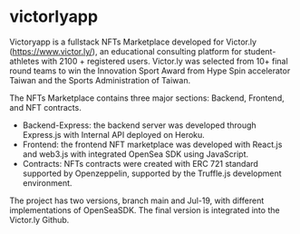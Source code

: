 # victorlyapp
Victoryapp is a fullstack NFTs Marketplace developed for Victor.ly (https://www.victor.ly/), an educational consulting platform for student-athletes with 2100 + registered users. 
Victor.ly was selected from 10+ final round teams to win the Innovation Sport Award from Hype Spin accelerator Taiwan and the Sports Administration of Taiwan. 

The NFTs Marketplace contains three major sections: Backend, Frontend, and NFT contracts. 
- Backend-Express: the backend server was developed through Express.js with Internal API deployed on Heroku. 
- Frontend: the frontend NFT marketplace was developed with React.js and web3.js with integrated OpenSea SDK using JavaScript. 
- Contracts: NFTs contracts were created with ERC 721 standard supported by Openzeppelin, supported by the Truffle.js  development environment.


The project has two versions, branch main and Jul-19, with different implementations of OpenSeaSDK. The final version is integrated into the Victor.ly Github. 

